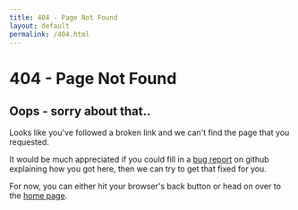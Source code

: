 ```yaml
---
title: 404 - Page Not Found
layout: default
permalink: /404.html
---
```


# 404 - Page Not Found

## Oops - sorry about that..
Looks like you've followed a broken link and we can't find the page that you requested.

It would be much appreciated if you could fill in a
[bug report](https://github.com/ewels/clusterflow/issues) on github explaining how you
got here, then we can try to get that fixed for you.

For now, you can either hit your browser's back button or head on over to the [home page](home).
